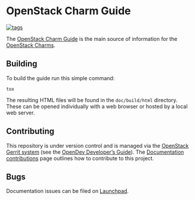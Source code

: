 # OpenStack Charm Guide

[![tags][image-badge-cg]][image-link-openstack-tags]

The [OpenStack Charm Guide][cg] is the main source of information for the
[OpenStack Charms][openstack-charms].

## Building

To build the guide run this simple command:

    tox

The resulting HTML files will be found in the `doc/build/html` directory. These
can be opened individually with a web browser or hosted by a local web server.

## Contributing

This repository is under version control and is managed via the [OpenStack
Gerrit system][gerrit-openstack] (see the [OpenDev Developer’s
Guide][opendev-dev-guide]). The [Documentation contributions][cg-doc-contrib]
page outlines how to contribute to this project.

## Bugs

Documentation issues can be filed on [Launchpad][lp-bugs-cg].

<!-- LINKS -->

[image-badge-cg]: https://governance.openstack.org/tc/badges/charm-guide.svg
[image-link-openstack-tags]: http://governance.openstack.org/tc/reference/tags/index.html
[cg]: https://docs.openstack.org/charm-guide
[openstack-charms]: https://launchpad.net/openstack-charms
[lp-bugs-cg]: https://bugs.launchpad.net/charm-guide/+filebug
[gerrit-openstack]: https://review.openstack.org
[opendev-dev-guide]: https://docs.openstack.org/infra/manual/developers.html
[cg-doc-contrib]: https://launchpad.net/openstack-charms/latest/community/doc-contrib.html

